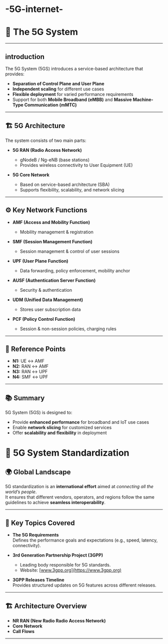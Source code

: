 # -5G-internet-
# 📡 The 5G System


---

## introduction 

The 5G System (5GS) introduces a service-based architecture that provides:
- **Separation of Control Plane and User Plane**
- **Independent scaling** for different use cases
- **Flexible deployment** for varied performance requirements
- Support for both **Mobile Broadband (eMBB)** and **Massive Machine-Type Communication (mMTC)**

---

## 🏗️ 5G Architecture

The system consists of two main parts:

- **5G RAN (Radio Access Network)**
  - gNodeB / Ng-eNB (base stations)
  - Provides wireless connectivity to User Equipment (UE)

- **5G Core Network**
  - Based on service-based architecture (SBA)
  - Supports flexibility, scalability, and network slicing

---

## ⚙️ Key Network Functions

- **AMF (Access and Mobility Function)**
  - Mobility management & registration

- **SMF (Session Management Function)**
  - Session management & control of user sessions

- **UPF (User Plane Function)**
  - Data forwarding, policy enforcement, mobility anchor

- **AUSF (Authentication Server Function)**
  - Security & authentication

- **UDM (Unified Data Management)**
  - Stores user subscription data

- **PCF (Policy Control Function)**
  - Session & non-session policies, charging rules

---

## 🔗 Reference Points

- **N1:** UE ↔ AMF  
- **N2:** RAN ↔ AMF  
- **N3:** RAN ↔ UPF  
- **N4:** SMF ↔ UPF  

---

## 📚 Summary

5G System (5GS) is designed to:
- Provide **enhanced performance** for broadband and IoT use cases  
- Enable **network slicing** for customized services  
- Offer **scalability and flexibility** in deployment  


# 📡 5G System Standardization





## 🌍 Global Landscape
5G standardization is an **international effort** aimed at *connecting all the world’s people*.  
It ensures that different vendors, operators, and regions follow the same guidelines to achieve **seamless interoperability**.

---

## 📑 Key Topics Covered
- **The 5G Requirements**  
  Defines the performance goals and expectations (e.g., speed, latency, connectivity).

- **3rd Generation Partnership Project (3GPP)**  
  - Leading body responsible for 5G standards.  
  - Website: [www.3gpp.org](https://www.3gpp.org)

- **3GPP Releases Timeline**  
  Provides structured updates on 5G features across different releases.

---

## 🏗️ Architecture Overview
- **NR RAN (New Radio Radio Access Network)**
- **Core Network**
- **Call Flows**

---

